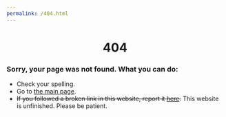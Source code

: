 ```yaml
---
permalink: /404.html
---
```

# <center>404</center>
  
  
### Sorry, your page was not found. What you can do:
- Check your spelling.
- Go to [the main page](/index.md).
- <s>If you followed a broken link in this website, report it <a href="https://github.com/wyz23x2/wyz23x2.github.io/issues">here</a>.</s>
This website is unfinished. Please be patient.
